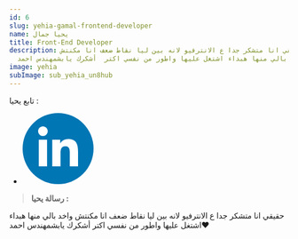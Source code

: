 ```yaml
---
id: 6
slug: yehia-gamal-frontend-developer
name: يحيا جمال
title: Front-End Developer
description: حقيقي انا متشكر جدا ع الانترفيو لانه بين ليا نقاط ضعف انا مكنتش
  واخد بالي منها هبداء اشتغل عليها واطور من نفسي اكتر  أشكرك يابشمهندس احمد♥️
image: yehia
subImage: sub_yehia_un8hub
---
```

<p style="
    margin: 0;
">تابع يحيا :</p>
<ul class="social-icon justify-content-center d-flex justify-content-lg-start"><li><a href="https://www.linkedin.com/in/yehia-gamal/" target="_blank" rel="nofollow noopener noreferrer" aria-label="linkedIn" data-v-43922166=""><svg id="linkedIn" enable-background="new 0 0 128 128" height="128px" version="1.1" viewBox="0 0 128 128" width="128px" xml:space="preserve" xmlns="http://www.w3.org/2000/svg" xmlns:xlink="http://www.w3.org/1999/xlink" class="h-10 w-10" data-v-43922166=""><g><circle cx="64" cy="64" fill="#0076B4" r="64"></circle></g><g><path d="M44.119,95.934H29.184V47.93h14.935V95.934z M36.656,41.371c-4.792,0-8.656-3.876-8.656-8.653   c0-4.775,3.864-8.652,8.656-8.652c4.771,0,8.646,3.876,8.646,8.652C45.303,37.495,41.428,41.371,36.656,41.371z M100,95.934H85.081   V72.59c0-5.566-0.097-12.728-7.752-12.728c-7.765,0-8.948,6.065-8.948,12.33v23.742H53.479V47.93H67.78v6.562h0.204   c1.99-3.774,6.857-7.753,14.117-7.753c15.105,0,17.897,9.939,17.897,22.868L100,95.934L100,95.934z" fill="#FFFFFF"></path></g></svg></a></li></ul>

> **ر﻿سالة يحيا :**

حقيقي انا متشكر جدا ع الانترفيو لانه بين ليا نقاط ضعف انا مكنتش واخد بالي منها هبداء اشتغل عليها واطور من نفسي اكتر
 أشكرك يابشمهندس احمد♥️